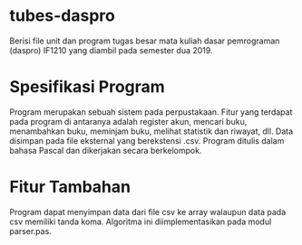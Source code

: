# tubes-daspro
Berisi file unit dan program tugas besar mata kuliah dasar pemrograman (daspro) IF1210 yang diambil pada semester dua 2019.


# Spesifikasi Program
Program merupakan sebuah sistem pada perpustakaan. Fitur yang terdapat pada program di antaranya adalah register akun, mencari buku, menambahkan buku, meminjam buku, melihat statistik dan riwayat, dll. 
Data disimpan pada file eksternal yang berekstensi .csv.
Program ditulis dalam bahasa Pascal dan dikerjakan secara berkelompok.

# Fitur Tambahan
Program dapat menyimpan data dari file csv ke array walaupun data pada csv memiliki tanda koma. Algoritma ini diimplementasikan pada modul parser.pas.
